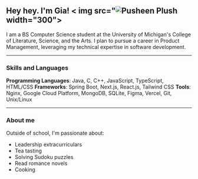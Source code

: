 ## Hey hey. I'm Gia! < img src="![Pusheen Plush](https://github.com/user-attachments/assets/4907d6dc-97c0-41cd-8d87-caca1cc6799e) width="300">

I am a BS Computer Science student at the University of Michigan's College of Literature, Science, and the Arts. I plan to pursue a career in Product Management, leveraging my technical expertise in software development.

__________

### Skills and Languages

**Programming Languages**: Java, C, C++, JavaScript, TypeScript, HTML/CSS
**Frameworks**: Spring Boot, Next.js, React.js, Tailwind CSS
**Tools**: Nginx, Google Cloud Platform, MongoDB, SQLite, Figma, Vercel, Git, Unix/Linux

__________

### About me

Outside of school, I'm passionate about:

- Leadership extracurriculars
- Tea tasting
- Solving Sudoku puzzles
- Read romance novels
- Cooking
